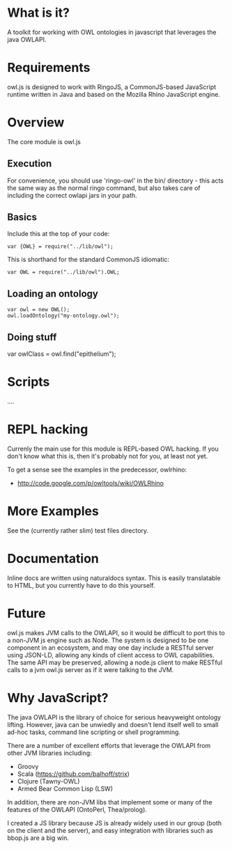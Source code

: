 # What is it?

A toolkit for working with OWL ontologies in javascript that leverages
the java OWLAPI.

# Requirements

owl.js is designed to work with RingoJS, a CommonJS-based
JavaScript runtime written in Java and based on the Mozilla Rhino
JavaScript engine.

# Overview

The core module is owl.js

## Execution

For convenience, you should use 'ringo-owl' in the bin/ directory -
this acts the same way as the normal ringo command, but also takes
care of including the correct owlapi jars in your path.

## Basics

Include this at the top of your code:

    var {OWL} = require("../lib/owl");

This is shorthand for the standard CommonJS idiomatic:

    var OWL = require("../lib/owl").OWL;

## Loading an ontology

    var owl = new OWL();
    owl.loadOntology("my-ontology.owl");

## Doing stuff

   var owlClass = owl.find("epithelium");

# Scripts

....


# REPL hacking

Currenly the main use for this module is REPL-based OWL hacking. If
you don't know what this is, then it's probably not for you, at least
not yet.

To get a sense see the examples in the predecessor, owlrhino:

 * http://code.google.com/p/owltools/wiki/OWLRhino

# More Examples

See the (currently rather slim) test files directory.

# Documentation

Inline docs are written using naturaldocs syntax. This is easily
translatable to HTML, but you currently have to do this yourself.

# Future

owl.js makes JVM calls to the OWLAPI, so it would be difficult to port
this to a non-JVM js engine such as Node. The system is designed to be
one component in an ecosystem, and may one day include a RESTful
server using JSON-LD, allowing any kinds of client access to OWL
capabilities. The same API may be preserved, allowing a node.js client
to make RESTful calls to a jvm owl.js server as if it were talking to
the JVM.

# Why JavaScript?

The java OWLAPI is the library of choice for serious heavyweight
ontology lifting. However, java can be unwiedly and doesn't lend
itself well to small ad-hoc tasks, command line scripting or shell
programming.

There are a number of excellent efforts that leverage the OWLAPI from
other JVM libraries including:

 * Groovy
 * Scala (https://github.com/balhoff/strix)
 * Clojure (Tawny-OWL)
 * Armed Bear Common Lisp (LSW)

In addition, there are non-JVM libs that implement some or many of the
features of the OWLAPI (OntoPerl, Thea/prolog).

I created a JS library because JS is already widely used in our group
(both on the client and the server), and easy integration with
libraries such as bbop.js are a big win.
